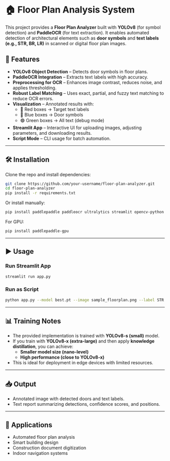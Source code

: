 # 🏠 Floor Plan Analysis System

This project provides a **Floor Plan Analyzer** built with **YOLOv8** (for symbol detection) and **PaddleOCR** (for text extraction). It enables automated detection of architectural elements such as **door symbols** and **text labels (e.g., STR, BR, LR)** in scanned or digital floor plan images.

## 🚀 Features
- **YOLOv8 Object Detection** – Detects door symbols in floor plans.
- **PaddleOCR Integration** – Extracts text labels with high accuracy.
- **Preprocessing for OCR** – Enhances image contrast, reduces noise, and applies thresholding.
- **Robust Label Matching** – Uses exact, partial, and fuzzy text matching to reduce OCR errors.
- **Visualization** – Annotated results with:
  - 🔴 Red boxes → Target text labels
  - 🔵 Blue boxes → Door symbols
  - 🟢 Green boxes → All text (debug mode)
- **Streamlit App** – Interactive UI for uploading images, adjusting parameters, and downloading results.
- **Script Mode** – CLI usage for batch automation.

---

## 🛠️ Installation

Clone the repo and install dependencies:

```bash
git clone https://github.com/your-username/floor-plan-analyzer.git
cd floor-plan-analyzer
pip install -r requirements.txt
```

Or install manually:

```bash
pip install paddlepaddle paddleocr ultralytics streamlit opencv-python pillow pandas matplotlib numpy
```

For GPU:
```bash
pip install paddlepaddle-gpu
```

---

## ▶️ Usage

### Run Streamlit App
```bash
streamlit run app.py
```

### Run as Script
```bash
python app.py --model best.pt --image sample_floorplan.png --label STR --confidence 0.5 --output output.png
```

---

## 📊 Training Notes

- The provided implementation is trained with **YOLOv8-s (small)** model.  
- If you train with **YOLOv8-x (extra-large)** and then apply **knowledge distillation**, you can achieve:  
  - **Smaller model size (nano-level)**  
  - **High performance (close to YOLOv8-x)**  
- This is ideal for deployment in edge devices with limited resources.

---

## 📥 Output
- Annotated image with detected doors and text labels.
- Text report summarizing detections, confidence scores, and positions.

---

## 🎯 Applications
- Automated floor plan analysis
- Smart building design
- Construction document digitization
- Indoor navigation systems
